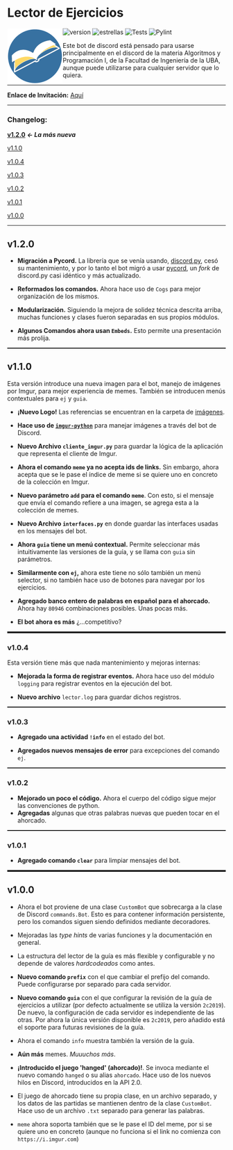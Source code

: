 # Lector de Ejercicios

<img alt="exercise_reader.png" align="left" src="img/exercise_reader.png" height=128 width=128 />

<p align="left">

![version](https://img.shields.io/badge/version-1.2.0-brightgreen)
![estrellas](https://img.shields.io/github/stars/NLGS2907/Alg1-Lector-de-Ejercicios?label=Estrellas&style=social)
![Tests](https://github.com/NLGS2907/Alg1-Lector-de-Ejercicios/actions/workflows/tests.yml/badge.svg)
![Pylint](https://github.com/NLGS2907/Alg1-Lector-de-Ejercicios/actions/workflows/pylint.yml/badge.svg)

Este bot de discord está pensado para usarse principalmente en el discord de la materia Algoritmos y Programación I,
de la Facultad de Ingeniería de la UBA, aunque puede utilizarse para cualquier servidor que lo quiera.
</p>

<hr/>

**Enlace de Invitación:** [Aquí](https://discord.com/api/oauth2/authorize?client_id=889312376036425810&permissions=292057984064&scope=bot)

<hr/>

### Changelog:

**[v1.2.0](#v120)** ***<- La más nueva***

[v1.1.0](#v110)

[v1.0.4](#v104)

[v1.0.3](#v103)

[v1.0.2](#v102)

[v1.0.1](#v101)

[v1.0.0](#v100)


<hr/>

## v1.2.0

* **Migración a Pycord.** La librería que se venía usando, [discord.py](https://github.com/Rapptz/discord.py), cesó su mantenimiento, y por lo
tanto el bot migró a usar [pycord](https://github.com/Pycord-Development/pycord), un *fork* de discord.py casi idéntico y más actualizado.

* **Reformados los comandos.** Ahora hace uso de `Cogs` para mejor organización de los mismos.

* **Modularización.** Siguiendo la mejora de solidez técnica descrita arriba, muchas funciones
y clases fueron separadas en sus propios módulos.

* **Algunos Comandos ahora usan `Embeds`.** Esto permite una presentación más prolija.

<hr style="height:2px" />

## v1.1.0

Esta versión introduce una nueva imagen para el bot, manejo de imágenes por
Imgur, para mejor experiencia de memes. También se introducen menús contextuales para `ej` y `guia`.

* **¡Nuevo Logo!** Las referencias se encuentran en la carpeta de [imágenes](img).

* **Hace uso de [`imgur-python`](https://pypi.org/project/imgur-python/)** para manejar imágenes a través del bot de Discord.

* **Nuevo Archivo `cliente_imgur.py`** para guardar la lógica de la
aplicación que representa el cliente de Imgur.

* **Ahora el comando `meme` ya no acepta ids de links.** Sin embargo, ahora
acepta que se le pase el índice de meme si se quiere uno en concreto de la
colección en Imgur.

* **Nuevo parámetro `add` para el comando `meme`**. Con esto, si el mensaje que envía el comando refiere a una imagen, se agrega esta a la colección de memes.

* **Nuevo Archivo `interfaces.py`** en donde guardar las interfaces usadas
en los mensajes del bot.

* **Ahora `guia` tiene un menú contextual.** Permite seleccionar más
intuitivamente las versiones de la guía, y se llama con `guia` sin
parámetros.

* **Similarmente con `ej`,** ahora este tiene no sólo también un menú
selector, si no también hace uso de botones para navegar por los ejercicios.

* **Agregado banco entero de palabras en español para el ahorcado.** Ahora
hay `80946` combinaciones posibles. Unas pocas más.

* **El bot ahora es más** ¿...competitivo?

<hr style="height:4px" />

### v1.0.4

Esta versión tiene más que nada mantenimiento y mejoras internas:

* **Mejorada la forma de registrar eventos.** Ahora hace uso del módulo `logging` para registrar eventos en la ejecución del bot.

* **Nuevo archivo** `lector.log` para guardar dichos registros.

<hr style="height:2px" />

### v1.0.3

* **Agregado una actividad `!info`** en el estado del bot.

* **Agregados nuevos mensajes de error** para excepciones del comando `ej`.

<hr style="height:2px" />

### v1.0.2

* **Mejorado un poco el código.** Ahora el cuerpo del código sigue mejor las convenciones de python.
* **Agregadas** algunas que otras palabras nuevas que pueden tocar en el ahorcado.

<hr style="height:2px" />

### v1.0.1

* **Agregado comando `clear`** para limpiar mensajes del bot.

<hr style="height:4px" />

## v1.0.0

* Ahora el bot proviene de una clase `CustomBot` que sobrecarga a la clase de Discord `commands.Bot`. Esto es para contener información persistente, pero los
  comandos siguen siendo definidos mediante decoradores.

* Mejoradas las *type hints* de varias funciones y la documentación en general.

* La estructura del lector de la guía es más flexible y configurable y no depende de valores *hardcodeados* como antes.

* **Nuevo comando `prefix`** con el que cambiar el prefijo del comando. Puede configurarse por separado para cada servidor.

* **Nuevo comando `guia`** con el que configurar la revisión de la guía de ejercicios a utilizar (por defecto actualmente se utiliza la versión `2c2019`).
  De nuevo, la configuración de cada servidor es independiente de las otras. Por ahora la única versión disponible es `2c2019`, pero añadido está el soporte para
  futuras revisiones de la guía.

* Ahora el comando `info` muestra también la versión de la guía.

* **Aún más** memes. *Muuuchos más*.

* **¡Introducido el juego 'hanged' (ahorcado)!**. Se invoca mediante el nuevo comando `hanged` o su alias `ahorcado`. Hace uso de los nuevos hilos en Discord, 
  introducidos en la API 2.0.

* El juego de ahorcado tiene su propia clase, en un archivo separado, y los datos de las partidas se mantienen dentro de la clase `CustomBot`. Hace uso de un
  archivo `.txt` separado para generar las palabras.

* `meme` ahora soporta también que se le pase el ID del meme, por si se quiere uno en concreto (aunque no funciona si el link no comienza con `https://i.imgur.com`)